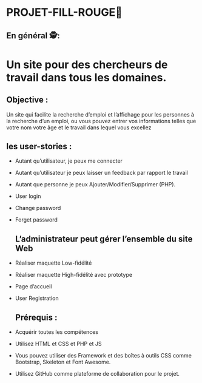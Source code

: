 # PROJET-FILL-ROUGE🚨


 ## En général 🕵️:
 # Un site pour des chercheurs de travail dans tous les domaines. 
 ## Objective :

Un site qui facilite la recherche d’emploi et l’affichage  pour les personnes à la recherche d’un emploi, ou vous pouvez entrer vos informations telles que votre nom votre âge et le travail dans lequel vous excellez

   ## les  user-stories :
  
*  Autant qu’utilisateur, je peux me connecter
* Autant qu’utilisateur je peux laisser un feedback par rapport le travail
* Autant que personne je peux Ajouter/Modifier/Supprimer (PHP).
* User login 
* Change password
* Forget password

   ## L’administrateur peut gérer l’ensemble du site Web

* Réaliser maquette Low-fidélité
* Réaliser maquette High-fidélité avec prototype
* Page d’accueil
* User Registration 

  ## Prérequis :

* Acquérir toutes les compétences
* Utilisez HTML et CSS et PHP et JS
* Vous pouvez utiliser des Framework et des boîtes à outils CSS comme Bootstrap, Skeleton et Font Awesome.
* Utilisez GitHub comme plateforme de collaboration pour le projet.
